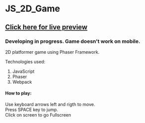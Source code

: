 # JS_2D_Game
## [Click here for live preview](https://lkister.github.io/game_JS_2D_platformer/index.html) 
### Developing in progress. Game doesn't work on mobile.

2D platformer game using Phaser Framework.  

Technologies used:
1. JavaScript
2. Phaser 
3. Webpack

#### How to play:  
Use keyboard arrows left and rigth to move.  
Press SPACE key to jump.  
Click on screen to go Fullscreen  




